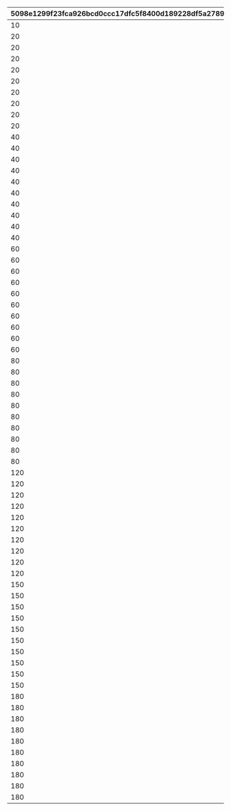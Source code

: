 |5098e1299f23fca926bcd0ccc17dfc5f8400d189228df5a27898acde3fd5dd9a|2f76facbd675d3d49ccef2decbb159226b7a576e889ca90c5cc682675b7eadd6|9c70fd832ae53abd8541232e974071cb5fae0cbb2cee442da51fe265b1b9e0d2|4025fc5b75907273ec2ccae3d07f159f1ff615467a5a87499d213cdff6e0d7d8|cac333687250634c82faf762aff6009bd751e226356da47e66f4cfde2749ea98|59b0cc8d685c1c2cf8b5085dbca5b60e0326a53c57dcccc9b256ac39fcf2ef7a|954bcbf89595577be20f03ab65f47ae4f88557a8689cb5847bf42b6978c7849f|3def2c47d20d48b1ebb054a72b791b9bc15c8be3662d6c3bbf0b42f00c95b265|19745bfd9cb9e88cfe9eeb5dcad2392e0b9034f9c3e4fcaaf71db629f43549a5|3d88184ebb1affc68f6a04601033f1e317b95f5c61a511186696f01f1b9fbabc|
| --- | --- | --- | --- | --- | --- | --- | --- | --- | --- |
|10|90043|0|1|10000|1|0|30000|12000|90001|
|20|90047|0|2|10000|2|0|30000|24000|90002|
|20|90047|0|3|10000|3|0|30000|24000|90002|
|20|90047|0|4|10000|4|0|30000|24000|90002|
|20|90047|0|5|10000|5|0|30000|24000|90002|
|20|90047|0|6|10000|6|0|30000|24000|90002|
|20|90047|0|7|10000|7|0|30000|24000|90002|
|20|90047|0|8|10000|8|0|30000|24000|90002|
|20|90047|0|9|10000|9|0|30000|24000|90002|
|20|90047|1|10|10000|10|0|30000|24000|90002|
|40|90051|2|11|10000|11|90011|30000|48000|90003|
|40|90051|3|12|10000|12|90011|30000|48000|90003|
|40|90051|4|13|10000|13|90011|30000|48000|90003|
|40|90051|5|14|10000|14|90011|30000|48000|90003|
|40|90051|6|15|10000|15|90011|30000|48000|90003|
|40|90051|7|16|10000|16|90011|30000|48000|90003|
|40|90051|8|17|10000|17|90011|30000|48000|90003|
|40|90051|9|18|10000|18|90011|30000|48000|90003|
|40|90051|10|19|10000|19|90011|30000|48000|90003|
|40|90051|11|20|10000|20|90011|30000|48000|90003|
|60|90055|12|21|10000|21|90015|30000|72000|90004|
|60|90055|13|22|10000|22|90015|30000|72000|90004|
|60|90055|14|23|10000|23|90015|30000|72000|90004|
|60|90055|15|24|10000|24|90015|30000|72000|90004|
|60|90055|16|25|10000|25|90015|30000|72000|90004|
|60|90055|17|26|10000|26|90015|30000|72000|90004|
|60|90055|18|27|10000|27|90015|30000|72000|90004|
|60|90055|19|28|10000|28|90015|30000|72000|90004|
|60|90055|20|29|10000|29|90015|30000|72000|90004|
|60|90055|21|30|10000|30|90015|30000|72000|90004|
|80|90059|22|31|10000|31|90015|30000|96000|90005|
|80|90059|23|32|10000|32|90015|30000|96000|90005|
|80|90059|24|33|10000|33|90015|30000|96000|90005|
|80|90059|25|34|10000|34|90015|30000|96000|90005|
|80|90059|26|35|10000|35|90015|30000|96000|90005|
|80|90059|27|36|10000|36|90015|30000|96000|90005|
|80|90059|28|37|10000|37|90015|30000|96000|90005|
|80|90059|29|38|10000|38|90015|30000|96000|90005|
|80|90059|30|39|10000|39|90015|30000|96000|90005|
|80|90059|31|40|10000|40|90015|30000|96000|90005|
|120|90063|33|41|10000|41|90017|30000|144000|90005|
|120|90063|35|42|10000|42|90017|30000|144000|90005|
|120|90063|37|43|10000|43|90017|30000|144000|90005|
|120|90063|39|44|10000|44|90017|30000|144000|90005|
|120|90063|41|45|10000|45|90017|30000|144000|90005|
|120|90063|43|46|10000|46|90017|30000|144000|90005|
|120|90063|45|47|10000|47|90017|30000|144000|90005|
|120|90063|47|48|10000|48|90017|30000|144000|90005|
|120|90063|49|49|10000|49|90017|30000|144000|90005|
|120|90063|51|50|10000|50|90017|30000|144000|90005|
|150|90067|53|51|10000|51|90019|30000|180000|90006|
|150|90067|55|52|10000|52|90019|30000|180000|90006|
|150|90067|57|53|10000|53|90019|30000|180000|90006|
|150|90067|59|54|10000|54|90019|30000|180000|90006|
|150|90067|61|55|10000|55|90019|30000|180000|90006|
|150|90067|63|56|10000|56|90019|30000|180000|90006|
|150|90067|65|57|10000|57|90019|30000|180000|90006|
|150|90067|67|58|10000|58|90019|30000|180000|90006|
|150|90067|69|59|10000|59|90019|30000|180000|90006|
|150|90067|71|60|10000|60|90019|30000|180000|90006|
|180|90071|74|61|10000|61|90021|30000|216000|90007|
|180|90071|77|62|10000|62|90021|30000|216000|90007|
|180|90071|80|63|10000|63|90021|30000|216000|90007|
|180|90071|83|64|10000|64|90021|30000|216000|90007|
|180|90071|86|65|10000|65|90021|30000|216000|90007|
|180|90071|89|66|10000|66|90021|30000|216000|90007|
|180|90071|92|67|10000|67|90021|30000|216000|90007|
|180|90071|95|68|10000|68|90021|30000|216000|90007|
|180|90071|98|69|10000|69|90021|30000|216000|90007|
|180|90071|101|70|10000|70|90021|30000|216000|90007|